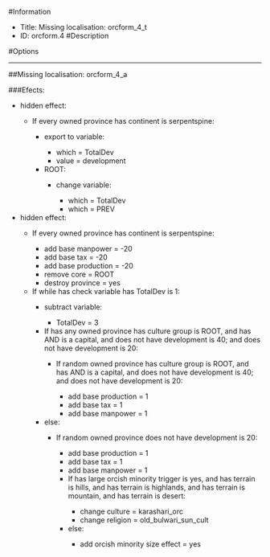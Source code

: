 #Information
 - Title: Missing localisation: orcform_4_t
 - ID: orcform.4
#Description

#Options

___
##Missing localisation: orcform_4_a

###Efects:<ul><li>hidden effect:</li><ul><li>If every owned province has continent is serpentspine:</li><ul><li>export to variable:</li><ul><li>which = TotalDev</li><li>value = development</li></ul><li>ROOT:</li><ul><li>change variable:</li><ul><li>which = TotalDev</li><li>which = PREV</li></ul></ul></ul></ul><li>hidden effect:</li><ul><li>If every owned province has continent is serpentspine:</li><ul><li>add base manpower = -20</li><li>add base tax = -20</li><li>add base production = -20</li><li>remove core = ROOT</li><li>destroy province = yes</li></ul><li>If while has check variable has TotalDev is 1:</li><ul><li>subtract variable:</li><ul><li>TotalDev = 3</li></ul><li>If has any owned province has culture group is ROOT, and has AND is a capital, and does not have development is 40; and does not have development is 20:</li><ul><li>If random owned province has culture group is ROOT, and has AND is a capital, and does not have development is 40; and does not have development is 20:</li><ul><li>add base production = 1</li><li>add base tax = 1</li><li>add base manpower = 1</li></ul></ul><li>else:</li><ul><li>If random owned province does not have development is 20:</li><ul><li>add base production = 1</li><li>add base tax = 1</li><li>add base manpower = 1</li><li>If has large orcish minority trigger is yes, and has terrain is hills, and has terrain is highlands, and has terrain is mountain, and has terrain is desert:</li><ul><li>change culture = karashari_orc</li><li>change religion = old_bulwari_sun_cult</li></ul><li>else:</li><ul><li>add orcish minority size effect = yes</li></ul></ul></ul></ul></ul></ul>
